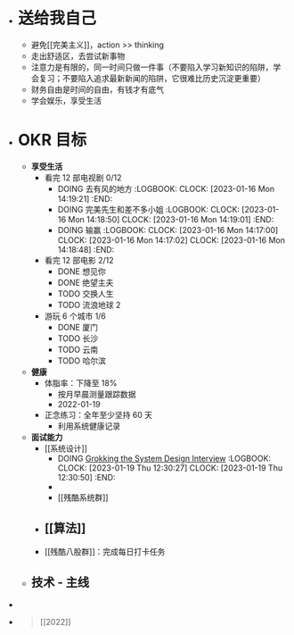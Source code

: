 - # 送给我自己
	- 避免[[完美主义]]，action >> thinking
	- 走出舒适区，去尝试新事物
	- 注意力是有限的，同一时间只做一件事（不要陷入学习新知识的陷阱，学会复习；不要陷入追求最新新闻的陷阱，它很难比历史沉淀更重要）
	- 财务自由是时间的自由，有钱才有底气
	- 学会娱乐，享受生活
- # OKR 目标
	- **享受生活**
		- 看完 12 部电视剧 0/12
			- DOING 去有风的地方
			  :LOGBOOK:
			  CLOCK: [2023-01-16 Mon 14:19:21]
			  :END:
			- DOING 完美先生和差不多小姐
			  :LOGBOOK:
			  CLOCK: [2023-01-16 Mon 14:18:50]
			  CLOCK: [2023-01-16 Mon 14:19:01]
			  :END:
			- DOING 输赢
			  :LOGBOOK:
			  CLOCK: [2023-01-16 Mon 14:17:00]
			  CLOCK: [2023-01-16 Mon 14:17:02]
			  CLOCK: [2023-01-16 Mon 14:18:48]
			  :END:
		- 看完 12 部电影 2/12
			- DONE 想见你
			- DONE 绝望主夫
			- TODO 交换人生
			- TODO 流浪地球 2
		- 游玩 6 个城市 1/6
			- DONE 厦门
			- TODO 长沙
			- TODO 云南
			- TODO 哈尔滨
	- **健康**
		- 体脂率：下降至 18%
			- 按月早晨测量跟踪数据
			- 2022-01-19
		- 正念练习：全年至少坚持 60 天
			- 利用系统健康记录
	- **面试能力**
		- [[系统设计]]
			- DOING [Grokking the System Design Interview](https://designgurus.org/path-player?courseid=grokking-the-system-design-interview&unit=grokking-the-system-design-interview_1626455038323_0Unit)
			  :LOGBOOK:
			  CLOCK: [2023-01-19 Thu 12:30:27]
			  CLOCK: [2023-01-19 Thu 12:30:50]
			  :END:
			-
			- [[残酷系统群]]
		- [[算法]]
			-
		- [[残酷八股群]]：完成每日打卡任务
	- **技术 - 主线**
		-
-
- > [[2022]]